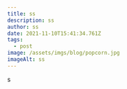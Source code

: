 ```yaml
---
title: ss
description: ss
author: ss
date: 2021-11-10T15:41:34.761Z
tags:
  - post
image: /assets/imgs/blog/popcorn.jpg
imageAlt: ss
---
```

s